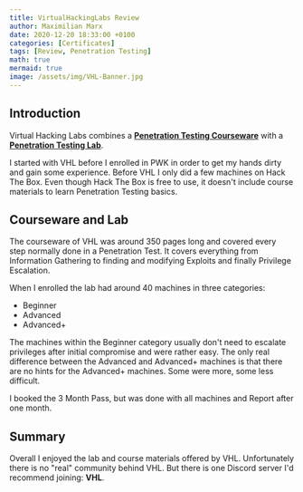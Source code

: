 ```yaml
---
title: VirtualHackingLabs Review
author: Maximilian Marx
date: 2020-12-20 18:33:00 +0100
categories: [Certificates]
tags: [Review, Penetration Testing]
math: true
mermaid: true
image: /assets/img/VHL-Banner.jpg
---
```


## Introduction
Virtual Hacking Labs combines a [**Penetration Testing Courseware**](https://www.virtualhackinglabs.com/?courses=penetration-testing) with a [**Penetration Testing Lab**](https://www.virtualhackinglabs.com/labs/penetration-testing-lab/). 

I started with VHL before I enrolled in PWK in order to get my hands dirty and gain some experience. Before VHL I only did a few machines on Hack The Box. Even though Hack The Box is free to use, it doesn't include course materials to learn Penetration Testing basics.

## Courseware and Lab
The courseware of VHL was around 350 pages long and covered every step normally done in a Penetration Test. It covers everything from Information Gathering to finding and modifying Exploits and finally Privilege Escalation.

When I enrolled the lab had around 40 machines in three categories:
- Beginner
- Advanced
- Advanced+

The machines within the Beginner category usually don't need to escalate privileges after initial compromise and were rather easy. The only real difference between the Advanced and Advanced+ machines is that there are no hints for the Advanced+ machines. Some were more, some less difficult.

I booked the 3 Month Pass, but was done with all machines and Report after one month.

## Summary
Overall I enjoyed the lab and course materials offered by VHL. Unfortunately there is no "real" community behind VHL. But there is one Discord server I'd recommend joining: **VHL**.
